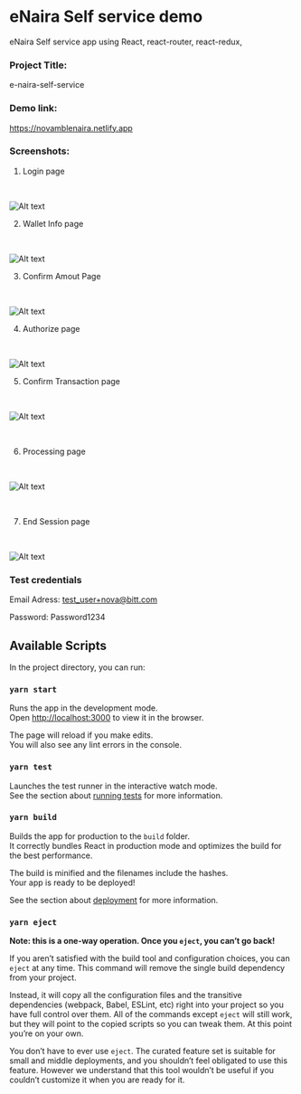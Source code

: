 # eNaira Self service demo
eNaira Self service app using React, react-router, react-redux, <br />


### Project Title:

e-naira-self-service

### Demo link:

https://novamblenaira.netlify.app

### Screenshots:


1. Login page
<br />

![Alt text](/public/assets/images/login.png?raw=true "Login page")
<br />

2. Wallet Info page
<br />

![Alt text](/public/assets/images/walletInformation.png?raw=true "Wallet Info page")
<br />

3. Confirm Amout Page
<br />

![Alt text](/public/assets/images/confirmAmount.png?raw=true "Confirm Amout Page")

4. Authorize page
<br />

![Alt text](/public/assets/images/authorize.png?raw=true "Authorize page")
<br />

5. Confirm Transaction page
<br />

![Alt text](/public/assets/images/confirmTransaction.png?raw=true "Confirm Transaction page")

<br />

6. Processing page
<br />

![Alt text](/public/assets/images/processing.png?raw=true "Processing page")

<br />

7. End Session page
<br />

![Alt text](/public/assets/images/endSession.png?raw=true "End Session page")


### Test credentials

Email Adress: test_user+nova@bitt.com

Password: Password1234


## Available Scripts

In the project directory, you can run:

### `yarn start`

Runs the app in the development mode.\
Open [http://localhost:3000](http://localhost:3000) to view it in the browser.

The page will reload if you make edits.\
You will also see any lint errors in the console.

### `yarn test`

Launches the test runner in the interactive watch mode.\
See the section about [running tests](https://facebook.github.io/create-react-app/docs/running-tests) for more information.

### `yarn build`

Builds the app for production to the `build` folder.\
It correctly bundles React in production mode and optimizes the build for the best performance.

The build is minified and the filenames include the hashes.\
Your app is ready to be deployed!

See the section about [deployment](https://facebook.github.io/create-react-app/docs/deployment) for more information.

### `yarn eject`

**Note: this is a one-way operation. Once you `eject`, you can’t go back!**

If you aren’t satisfied with the build tool and configuration choices, you can `eject` at any time. This command will remove the single build dependency from your project.

Instead, it will copy all the configuration files and the transitive dependencies (webpack, Babel, ESLint, etc) right into your project so you have full control over them. All of the commands except `eject` will still work, but they will point to the copied scripts so you can tweak them. At this point you’re on your own.

You don’t have to ever use `eject`. The curated feature set is suitable for small and middle deployments, and you shouldn’t feel obligated to use this feature. However we understand that this tool wouldn’t be useful if you couldn’t customize it when you are ready for it.